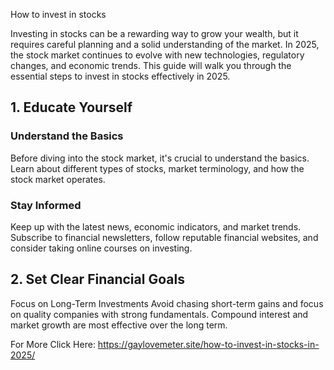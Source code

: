 How to invest in stocks

Investing in stocks can be a rewarding way to grow your wealth, but it requires careful planning and a solid understanding of the market. In 2025, the stock market continues to evolve with new technologies, regulatory changes, and economic trends. This guide will walk you through the essential steps to invest in stocks effectively in 2025.

## 1. Educate Yourself

### Understand the Basics
Before diving into the stock market, it's crucial to understand the basics. Learn about different types of stocks, market terminology, and how the stock market operates.

### Stay Informed
Keep up with the latest news, economic indicators, and market trends. Subscribe to financial newsletters, follow reputable financial websites, and consider taking online courses on investing.

## 2. Set Clear Financial Goals

Focus on Long-Term Investments
Avoid chasing short-term gains and focus on quality companies with strong fundamentals.
Compound interest and market growth are most effective over the long term.

For More Click Here: https://gaylovemeter.site/how-to-invest-in-stocks-in-2025/
